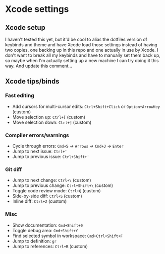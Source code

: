 # Xcode settings

## Xcode setup
I haven't tested this yet, but it'd be cool to alias the dotfiles version of keybinds and theme and have Xcode load those settings instead of having
two copies, one backing up in this repo and one actually in use by Xcode. I don't want to break all my keybinds and have to manually set them back
up, so maybe when I'm actually setting up a new machine I can try doing it this way. And update this comment...

## Xcode tips/binds

### Fast editing
- Add cursors for multi-cursor edits: `Ctrl+Shift+Click` or `Option+ArrowKey` (custom)
- Move selection up: `Ctrl+[` (custom)
- Move selection down: `Ctrl+]` (custom)

### Compiler errors/warnings
- Cycle through errors: `Cmd+5` -> `Arrows` -> `Cmd+J` -> `Enter`
- Jump to next issue: `Ctrl+'`
- Jump to previous issue: `Ctrl+Shift+'`

### Git diff
- Jump to next change: `Ctrl+\` (custom)
- Jump to previous change: `Ctrl+Shift+\` (custom)
- Toggle code review mode: `Ctrl+Q` (custom)
- Side-by-side diff: `Ctrl+S` (custom)
- Inline diff: `Ctrl+Z` (custom)

### Misc
- Show documentation: `Cmd+Shift+0`
- Toggle debug area: `Cmd+Shift+Y`
- Find selected symbol in workspace: `Cmd+Ctrl+Shift+F`
- Jump to definition: `gr`
- Jump to references: `Ctrl+R` (custom)
